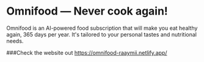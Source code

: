 # Omnifood — Never cook again!

Omnifood is an AI-powered food subscription that will make you eat healthy again, 365 days per year. It's tailored to your personal tastes and nutritional needs.

###Check the website out
https://omnifood-raaymii.netlify.app/
